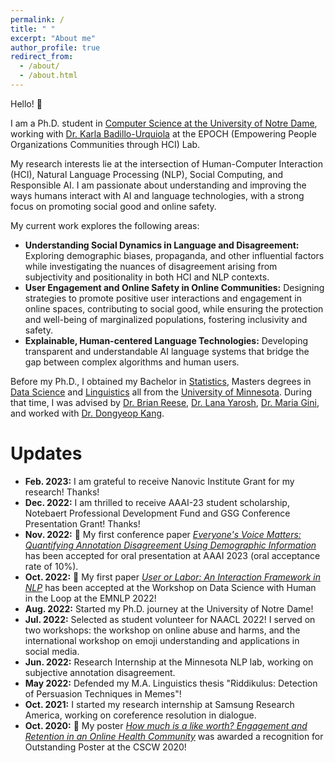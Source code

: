 ```yaml
---
permalink: /
title: " "
excerpt: "About me"
author_profile: true
redirect_from: 
  - /about/
  - /about.html
---
```



Hello! 👋<br/>

I am a Ph.D. student in [Computer Science at the University of Notre Dame](https://cse.nd.edu/), working with [Dr. Karla Badillo-Urquiola](https://kbadillou.weebly.com//) at the EPOCH (Empowering People Organizations Communities through HCI) Lab.<br/>

My research interests lie at the intersection of Human-Computer Interaction (HCI), Natural Language Processing (NLP), Social Computing, and Responsible AI. I am passionate about understanding and improving the ways humans interact with AI and language technologies, with a strong focus on promoting social good and online safety.

My current work explores the following areas: 
- **Understanding Social Dynamics in Language and Disagreement:** Exploring demographic biases, propaganda, and other influential factors while investigating the nuances of disagreement arising from subjectivity and positionality in both HCI and NLP contexts.
- **User Engagement and Online Safety in Online Communities:** Designing strategies to promote positive user interactions and engagement in online spaces, contributing to social good, while ensuring the protection and well-being of marginalized populations, fostering inclusivity and safety.
- **Explainable, Human-centered Language Technologies:** Developing transparent and understandable AI language systems that bridge the gap between complex algorithms and human users.

Before my Ph.D., I obtained my Bachelor in [Statistics](https://cla.umn.edu/statistics), Masters degrees in [Data Science](https://cse.umn.edu/datascience) and [Linguistics](https://cla.umn.edu/linguistics) all from the [University of Minnesota](https://twin-cities.umn.edu/). During that time, I was advised by [Dr. Brian Reese](https://cla.umn.edu/about/directory/profile/breese), [Dr. Lana Yarosh](https://lanayarosh.com/), [Dr. Maria Gini](https://www-users.cse.umn.edu/~gini/), and worked with [Dr. Dongyeop Kang](https://dykang.github.io/).  




Updates
======
* **Feb. 2023:** I am grateful to receive Nanovic Institute Grant for my research! Thanks!<br/>
* **Dec. 2022:** I am thrilled to receive AAAI-23 student scholarship, Notebaert Professional Development Fund and GSG Conference Presentation Grant! Thanks!<br/>
* **Nov. 2022:** 🎉 My first conference paper [*Everyone's Voice Matters: Quantifying Annotation Disagreement Using Demographic Information*](https://arxiv.org/pdf/2301.05036v1.pdf) has been accepted for oral presentation at AAAI 2023 (oral acceptance rate of 10%). <br/>
* **Oct. 2022:** 🎉 My first paper [*User or Labor: An Interaction Framework in NLP*](https://arxiv.org/abs/2211.01553) has been accepted at the Workshop on Data Science with Human in the Loop at the EMNLP 2022!<br/>
* **Aug. 2022:** Started my Ph.D. journey at the University of Notre Dame! <br/>
* **Jul. 2022:** Selected as student volunteer for NAACL 2022! I served on two workshops: the workshop on online abuse and harms, and the international workshop on emoji understanding and applications in social media.  
* **Jun. 2022:** Research Internship at the Minnesota NLP lab, working on subjective annotation disagreement. <br/>
* **May 2022:** Defended my M.A. Linguistics thesis "Riddikulus: Detection of Persuasion Techniques in Memes"!  <br/>
* **Oct. 2021:** I started my research internship at Samsung Research America, working on coreference resolution in dialogue.  <br/>
* **Oct. 2020:** 🥇 My poster [*How much is a like worth? Engagement and Retention in an Online Health Community*](https://dl.acm.org/doi/abs/10.1145/3406865.3418320) was awarded a recognition for Outstanding Poster at the CSCW 2020!  <br/>
